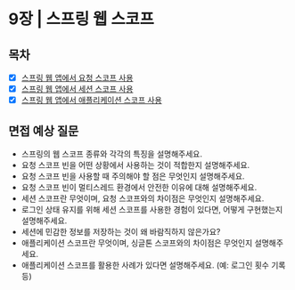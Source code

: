 # 9장 | 스프링 웹 스코프

## 목차

- [X] [스프링 웹 앱에서 요청 스코프 사용](https://github.com/2025-cs-study/long-octopus-leg/blob/main/spring/09_spring_web_scopes/9.1_using_request_scope_in_spring_web_application.md)
- [X] [스프링 웹 앱에서 세션 스코프 사용](https://github.com/2025-cs-study/long-octopus-leg/blob/main/spring/09_spring_web_scopes/9.2_session_scope.md)
- [X] [스프링 웹 앱에서 애플리케이션 스코프 사용](https://github.com/2025-cs-study/long-octopus-leg/blob/main/spring/09_spring_web_scopes/9.3_application_scope.md)

## 면접 예상 질문
- 스프링의 웹 스코프 종류와 각각의 특징을 설명해주세요.
- 요청 스코프 빈을 어떤 상황에서 사용하는 것이 적합한지 설명해주세요.
- 요청 스코프 빈을 사용할 때 주의해야 할 점은 무엇인지 설명해주세요.
- 요청 스코프 빈이 멀티스레드 환경에서 안전한 이유에 대해 설명해주세요.
- 세션 스코프란 무엇이며, 요청 스코프와의 차이점은 무엇인지 설명해주세요.
- 로그인 상태 유지를 위해 세션 스코프를 사용한 경험이 있다면, 어떻게 구현했는지 설명해주세요.
- 세션에 민감한 정보를 저장하는 것이 왜 바람직하지 않은가요?
- 애플리케이션 스코프란 무엇이며, 싱글톤 스코프와의 차이점은 무엇인지 설명해주세요.
- 애플리케이션 스코프를 활용한 사례가 있다면 설명해주세요. (예: 로그인 횟수 기록 등)